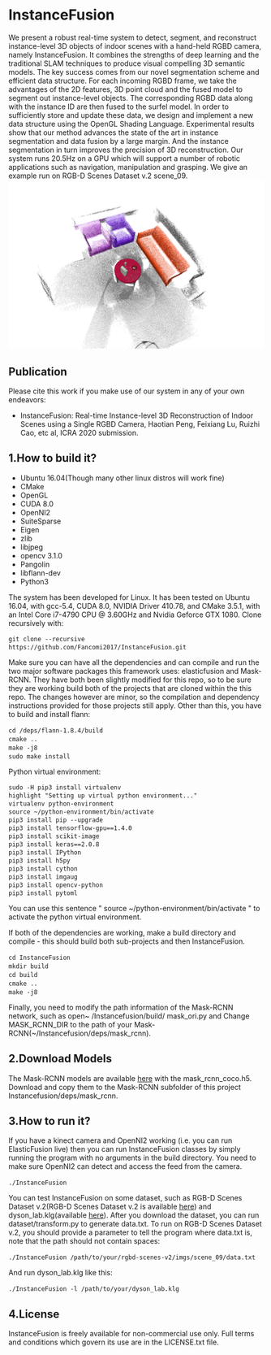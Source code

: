 # InstanceFusion

We present a robust real-time system to detect, segment, and reconstruct instance-level 3D objects of indoor scenes with a hand-held RGBD camera, namely InstanceFusion. It combines the strengths of deep learning and the traditional SLAM techniques to produce visual compelling 3D semantic models. The key success comes from our novel segmentation scheme and efficient data structure. For each incoming RGBD frame, we take the advantages of the 2D features, 3D point cloud and the fused model to segment out instance-level objects. The corresponding RGBD data along with the instance ID are then fused to the surfel model. In order to sufficiently store and update these data, we design and implement a new data structure using the OpenGL Shading Language. Experimental results show that our method advances the state of the art in instance segmentation and data fusion by a large margin. And the instance segmentation in turn improves the precision of 3D reconstruction. Our system runs 20.5Hz on a GPU which will support a number of robotic applications such as navigation, manipulation and grasping. We give an example run on RGB-D Scenes Dataset v.2 scene_09.![reslt](https://github.com/Fancomi2017/InstanceFusion/blob/master/dataset/result.png) 
## Publication  
Please cite this work if you make use of our system in any of your own endeavors:
* InstanceFusion: Real-time Instance-level 3D Reconstruction of Indoor Scenes using a Single RGBD Camera, Haotian Peng, Feixiang Lu, Ruizhi Cao, etc al, ICRA 2020 submission.
## 1.How to build it?  
* Ubuntu 16.04(Though many other linux distros will work fine)  
* CMake  
* OpenGL  
* CUDA 8.0  
*  OpenNI2  
*  SuiteSparse  
*  Eigen  
*  zlib  
*  libjpeg  
*  opencv 3.1.0  
*  Pangolin  
*  libflann-dev  
*  Python3    
  
The system has been developed for Linux. It has been tested on Ubuntu 16.04, with gcc-5.4, CUDA 8.0, NVIDIA Driver 410.78, and CMake 3.5.1, with an Intel Core i7-4790 CPU @ 3.60GHz and Nvidia Geforce GTX 1080. Clone recursively with:  

    git clone --recursive https://github.com/Fancomi2017/InstanceFusion.git  
    
Make sure you can have all the dependencies and can compile and run the two major software packages this framework uses: elasticfusion and Mask-RCNN. They have both been slightly modified for this repo, so to be sure they are working build both of the projects that are cloned within the this repo. The changes however are minor, so the compilation and dependency instructions provided for those projects still apply.
Other than this, you have to build and install flann:  
  
 `cd /deps/flann-1.8.4/build`  
 `cmake ..`  
 `make -j8`  
 `sudo make install`   
  
Python virtual environment:  
  
    sudo -H pip3 install virtualenv  
    highlight "Setting up virtual python environment..."  
    virtualenv python-environment  
    source ~/python-environment/bin/activate  
    pip3 install pip --upgrade  
    pip3 install tensorflow-gpu==1.4.0  
    pip3 install scikit-image  
    pip3 install keras==2.0.8  
    pip3 install IPython  
    pip3 install h5py 
    pip3 install cython
    pip3 install imgaug  
    pip3 install opencv-python  
    pip3 install pytoml  
      
You can use this sentence " source ~/python-environment/bin/activate " to activate the python virtual environment.

If both of the dependencies are working, make a build directory and compile - this should build both sub-projects and then InstanceFusion.  
  
  `cd InstanceFusion`  
  `mkdir build`  
  `cd build`  
  `cmake ..`  
  `make -j8`   
    
Finally, you need to modify the path information of the Mask-RCNN network, such as open~ /Instancefusion/build/ mask_ori.py and Change MASK_RCNN_DIR to the path of your Mask-RCNN(~/Instancefusion/deps/mask_rcnn).  
## 2.Download Models
The Mask-RCNN models are available [here](https://github.com/matterport/Mask_RCNN/releases) with the mask_rcnn_coco.h5. Download and copy them to the Mask-RCNN subfolder of this project Instancefusion/deps/mask_rcnn.
## 3.How to run it?  
If you have a kinect camera and OpenNI2 working (i.e. you can run ElasticFusion live) then you can run InstanceFusion classes by simply running the program with no arguments in the build directory. You need to make sure OpenNI2 can detect and access the feed from the camera.  
  
  `./InstanceFusion`  
  
You can test InstanceFusion on some dataset, such as  RGB-D Scenes Dataset v.2(RGB-D Scenes Dataset v.2 is available [here](http://rgbd-dataset.cs.washington.edu/dataset/rgbd-scenes-v2/)) and dyson_lab.klg(available [here](https://www.doc.ic.ac.uk/~sleutene/datasets/elasticfusion/dyson_lab.klg)). After you download the dataset, you can run dataset/transform.py to generate data.txt. To run on RGB-D Scenes Dataset v.2, you should provide a parameter to tell the program where data.txt is, note that the path should not contain spaces:
  
  `./InstanceFusion /path/to/your/rgbd-scenes-v2/imgs/scene_09/data.txt`  
  
And run dyson_lab.klg like this:
  
  `./InstanceFusion -l /path/to/your/dyson_lab.klg`

## 4.License
InstanceFusion is freely available for non-commercial use only. Full terms and conditions which govern its use are in the LICENSE.txt file.

